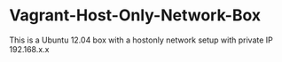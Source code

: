 # Vagrant-Host-Only-Network-Box
This is a Ubuntu 12.04 box with a hostonly network setup with private IP 192.168.x.x
